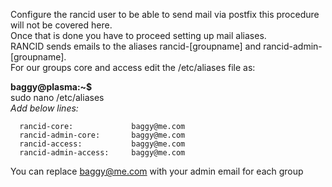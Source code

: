 Configure the rancid user to be able to send mail via postfix this procedure will not be covered here.  
Once that is done you have to proceed setting up mail aliases.  
RANCID sends emails to the aliases rancid-[groupname] and rancid-admin-[groupname].  
For our groups core and access edit the /etc/aliases file as:

**baggy@plasma:~$**  
sudo nano /etc/aliases  
*Add below lines:*  
```
  rancid-core:             baggy@me.com  
  rancid-admin-core:       baggy@me.com  
  rancid-access:           baggy@me.com  
  rancid-admin-access:     baggy@me.com  
```
You can replace baggy@me.com with your admin email for each group

